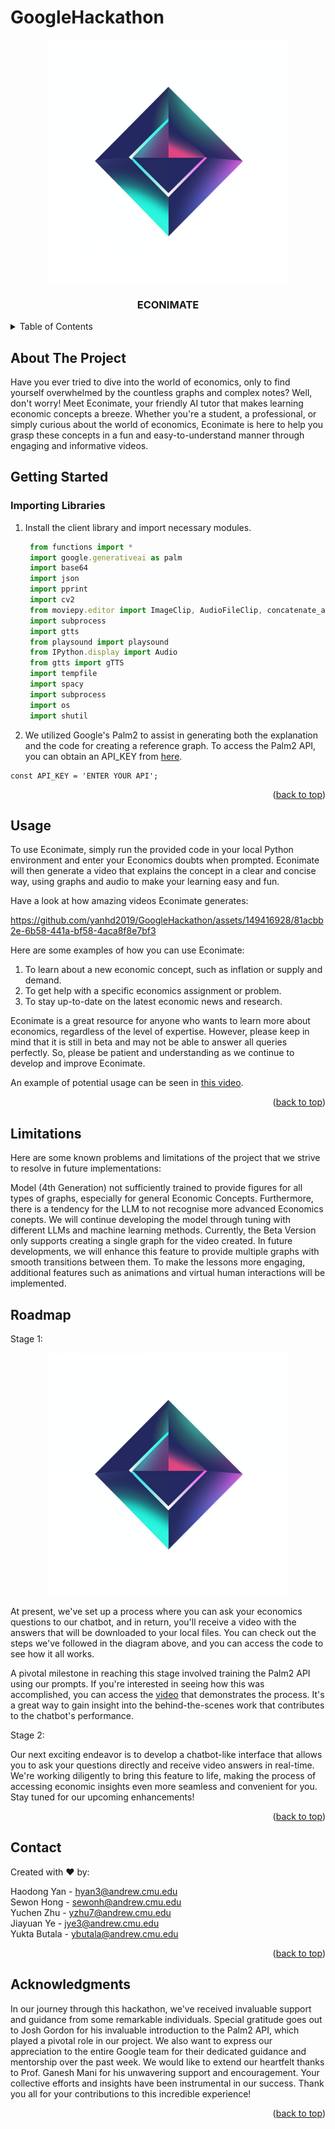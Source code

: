 # GoogleHackathon
<p align="center">
  <img src="media/LogoEL.jpeg" width="388">
</p>


<h3 align="center">ECONIMATE</h3>


<!-- TABLE OF CONTENTS -->
<details>
  <summary>Table of Contents</summary>
  <ol>
    <li>
      <a href="#about-the-project">About The Project</a>
    </li>
    <li>
      <a href="#getting-started">Getting Started</a>
    </li>
    <li><a href="#usage">Usage</a></li>
    <li><a href="#roadmap">Roadmap</a></li>
    <li><a href="#contact">Contact</a></li>
    <li><a href="#acknowledgments">Acknowledgments</a></li>
  </ol>
</details>



<!-- ABOUT THE PROJECT -->
## About The Project

Have you ever tried to dive into the world of economics, only to find yourself overwhelmed by the countless graphs and complex notes? Well, don't worry! Meet Econimate, your friendly AI tutor that makes learning economic concepts a breeze. Whether you're a student, a professional, or simply curious about the world of economics, Econimate is here to help you grasp these concepts in a fun and easy-to-understand manner through engaging and informative videos.


<!-- GETTING STARTED -->
## Getting Started


### Importing Libraries

1. Install the client library and import necessary modules.
   ```js
    from functions import *
    import google.generativeai as palm
    import base64
    import json
    import pprint
    import cv2
    from moviepy.editor import ImageClip, AudioFileClip, concatenate_audioclips
    import subprocess
    import gtts
    from playsound import playsound
    from IPython.display import Audio
    from gtts import gTTS
    import tempfile
    import spacy
    import subprocess
    import os
    import shutil
   ```
2. We utilized Google's Palm2 to assist in generating both the explanation and the code for creating a reference graph. To access the Palm2 API, you can obtain an API_KEY from [here](https://console.cloud.google.com/welcome?hl=ko&_ga=2.223201821.704841096.1699130066-1569134934.1698429316&_gac=1.183110100.1699130066.CjwKCAjw15eqBhBZEiwAbDomEnuAMRbTYfGsjtAzJWzYqBW2-cCfpdz_ijcF0VY5xhFDL75tMDxEWhoCvMEQAvD_BwE&project=storied-radius-362713).


  ```
  const API_KEY = 'ENTER YOUR API';
   ```

<p align="right">(<a href="#readme-top">back to top</a>)</p>



<!-- USAGE EXAMPLES -->
## Usage

To use Econimate, simply run the provided code in your local Python environment and enter your Economics doubts when prompted. Econimate will then generate a video that explains the concept in a clear and concise way, using graphs and audio to make your learning easy and fun.

Have a look at how amazing videos Econimate generates:


https://github.com/yanhd2019/GoogleHackathon/assets/149416928/81acbb2e-6b58-441a-bf58-4aca8f8e7bf3



Here are some examples of how you can use Econimate:
1. To learn about a new economic concept, such as inflation or supply and demand.
2. To get help with a specific economics assignment or problem.
3. To stay up-to-date on the latest economic news and research.

Econimate is a great resource for anyone who wants to learn more about economics, regardless of the level of expertise. However, please keep in mind that it is still in beta and may not be able to answer all queries perfectly. So, please be patient and understanding as we continue to develop and improve Econimate.

An example of potential usage can be seen in [this video](https://drive.google.com/file/d/11ge-2Gi4svGetE5dMaKMrKtyzyRVyzeH/view?usp=sharing).


<p align="right">(<a href="#readme-top">back to top</a>)</p>

## Limitations

Here are some known problems and limitations of the project that we strive to resolve in future implementations:

Model (4th Generation) not sufficiently trained to provide figures for all types of graphs, especially for general Economic Concepts. Furthermore, there is a tendency for the LLM to not recognise more advanced Economics conepts. We will continue developing the model through tuning with different LLMs and machine learning methods. Currently, the Beta Version only supports creating a single graph for the video created. In future developments, we will enhance this feature to provide multiple graphs with smooth transitions between them. To make the lessons more engaging, additional features such as animations and virtual human interactions will be implemented.


<!-- ROADMAP -->
## Roadmap
 Stage 1:
 
<p align="center">
  <img src="media/LogoEL.jpeg" width="388">
</p>

At present, we've set up a process where you can ask your economics questions to our chatbot, and in return, you'll receive a video with the answers that will be downloaded to your local files. You can check out the steps we've followed in the diagram above, and you can access the code to see how it all works.

A pivotal milestone in reaching this stage involved training the Palm2 API using our prompts. If you're interested in seeing how this was accomplished, you can access the [video](https://drive.google.com/file/d/1GvOEAXIKn1mD6oyD3MrFSpLnq0bmV3ZA/view?usp=sharing) that demonstrates the process. It's a great way to gain insight into the behind-the-scenes work that contributes to the chatbot's performance.



Stage 2: 

Our next exciting endeavor is to develop a chatbot-like interface that allows you to ask your questions directly and receive video answers in real-time. We're working diligently to bring this feature to life, making the process of accessing economic insights even more seamless and convenient for you. Stay tuned for our upcoming enhancements!


<p align="right">(<a href="#readme-top">back to top</a>)</p>

<!-- CONTACT -->
## Contact

Created with ❤️ by:

Haodong Yan - hyan3@andrew.cmu.edu     
Sewon Hong - sewonh@andrew.cmu.edu     
Yuchen Zhu - yzhu7@andrew.cmu.edu   
Jiayuan Ye - jye3@andrew.cmu.edu      
Yukta Butala - ybutala@andrew.cmu.edu    


<p align="right">(<a href="#readme-top">back to top</a>)</p>



<!-- ACKNOWLEDGMENTS -->
## Acknowledgments

In our journey through this hackathon, we've received invaluable support and guidance from some remarkable individuals. Special gratitude goes out to Josh Gordon for his invaluable introduction to the Palm2 API, which played a pivotal role in our project. We also want to express our appreciation to the entire Google team for their dedicated guidance and mentorship over the past week. We would like to extend our heartfelt thanks to Prof. Ganesh Mani for his unwavering support and encouragement. Your collective efforts and insights have been instrumental in our success. Thank you all for your contributions to this incredible experience!


<p align="right">(<a href="#readme-top">back to top</a>)</p>
